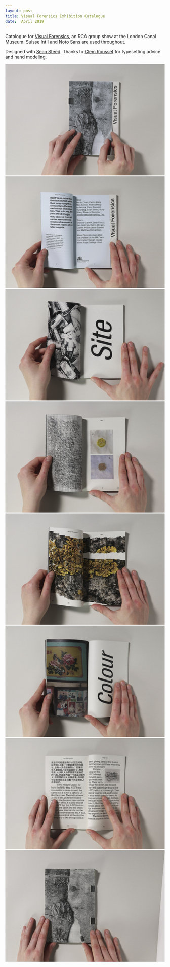 ```yaml
---
layout: post
title: Visual Forensics Exhibition Catalogue
date:  April 2019
---
```


Catalogue for [Visual Forensics](https://www.instagram.com/rcavisualforensics/), an RCA group show at the London Canal Museum. Suisse Int'l and Noto Sans are used throughout.

Designed with [Sean Steed](http://www.seansteed.com/). Thanks to [Clem Rousset](http://hereth.fr/) for typesetting advice and hand modeling.

![vf catalogue](/assets/vf/edit/Exam-Documentation-043.jpg)
![vf catalogue](/assets/vf/edit/Exam-Documentation-049.jpg)
![vf catalogue](/assets/vf/edit/Exam-Documentation-051.jpg)
![vf catalogue](/assets/vf/edit/Exam-Documentation-059.jpg)
![vf catalogue](/assets/vf/edit/Exam-Documentation-062.jpg)
![vf catalogue](/assets/vf/edit/Exam-Documentation-094.jpg)
![vf catalogue](/assets/vf/edit/Exam-Documentation-108.jpg)
![vf catalogue](/assets/vf/edit/Exam-Documentation-116.jpg)
